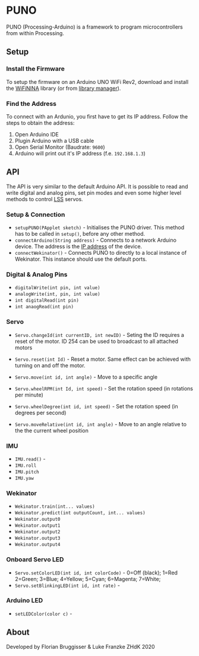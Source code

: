 # PUNO
PUNO (Processing-Arduino) is a framework to program microcontrollers from within Processing.

## Setup

### Install the Firmware
To setup the firmware on an Arduino UNO WiFi Rev2, download and install the [WiFiNINA](https://github.com/arduino-libraries/WiFiNINA) library (or from [library manager](https://www.arduino.cc/en/guide/libraries#toc2)).

### Find the Address
To connect with an Ardunio, you first have to get its IP address. Follow the steps to obtain the address:

1. Open Arduino IDE
2. Plugin Arduino with a USB cable
3. Open Serial Monitor (Baudrate: `9600`)
4. Arduino will print out it's IP address (f.e. `192.168.1.3`)

## API
The API is very similar to the default Arduino API. It is possible to read and write digital and analog pins, set pin modes and even some higher level methods to control [LSS](http://www.lynxmotion.com/c-189-smart-servos.aspx) servos.

### Setup & Connection

- `setupPUNO(PApplet sketch)` - Initialises the PUNO driver. This method has to be called in `setup()`, before any other method.
- `connectArduino(String address)` - Connects to a network Arduino device. The address is the [IP address](#find-the-address) of the device.
- `connectWekinator()` - Connects PUNO to directly to a local instance of Wekinator. This instance should use the default ports.

### Digital & Analog Pins

- `digitalWrite(int pin, int value)`
- `analogWrite(int, pin, int value)`
- `int digitalRead(int pin)`
- `int anaogRead(int pin)`

### Servo
- `Servo.changeId(int currentID, int newID)` - Seting the ID requires a reset of the motor. ID 254 can be used to broadcast to all attached motors
- `Servo.reset(int Id)` - Reset a motor. Same effect can be achieved with turning on and off the motor. 

- `Servo.move(int id, int angle)` - Move to a specific angle
- `Servo.wheelRPM(int Id, int speed)` - Set the rotation speed (in rotations per minute)
- `Servo.wheelDegree(int id, int speed)` - Set the rotation speed (in degrees per second)
- `Servo.moveRelative(int id, int angle)` - Move to an angle relative to the the current wheel position 

### IMU
- `IMU.read()` -
- `IMU.roll`
- `IMU.pitch`
- `IMU.yaw`

### Wekinator
- `Wekinator.train(int... values)`
- `Wekinator.predict(int outputCount, int... values)`
- `Wekinator.output0`
- `Wekinator.output1`
- `Wekinator.output2`
- `Wekinator.output3`
- `Wekinator.output4`

### Onboard Servo LED
- `Servo.setColorLED(int id, int colorCode)` - 0=Off (black); 1=Red 2=Green; 3=Blue; 4=Yellow; 5=Cyan; 6=Magenta; 7=White;
- `Servo.setBlinkingLED(int id, int rate)` -

### Arduino LED
- `setLEDColor(color c)` -

## About
Developed by Florian Bruggisser & Luke Franzke ZHdK 2020
